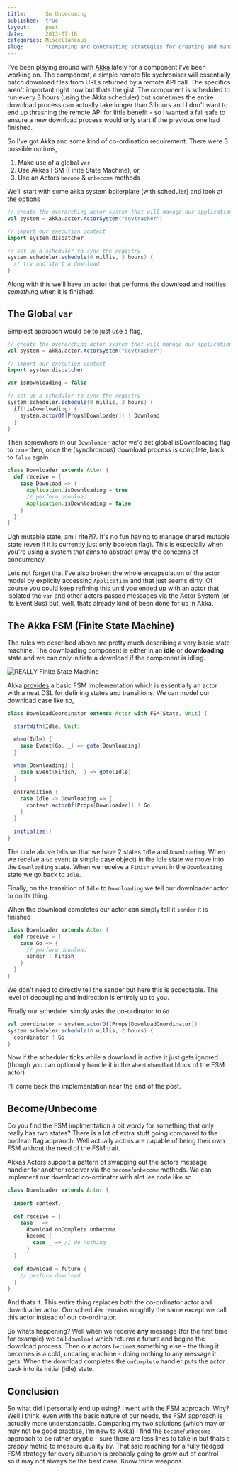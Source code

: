 ```yaml
---
title:      So Unbecoming
published:  true
layout:     post
date:       2013-07-18
categories: Miscellaneous
slug:       "Comparing and contrasting strategies for creating and managing simple state machines using Akka FSM and become/unbecome"
---
```


I've been playing around with [Akka](http://akka.io/) lately for a component I've been working on.  The component, a simple remote file sychroniser will essentially batch download files from URLs returned by a remote API call.  The specifics aren't important right now but thats the gist.  The component is scheduled to run every 3 hours (using the Akka scheduler) but sometimes the entire download process can actually take longer than 3 hours and I don't want to end up thrashing the remote API for little benefit - so I wanted a fail safe to ensure a new download process would only start if the previous one had finished.

So I've got Akka and some kind of co-ordination requirement.  There were 3 possible options,

1. Make use of a global `var`
2. Use Akkas FSM (Finite State Machine), or,
3. Use an Actors `become` &amp; `unbecome` methods

We'll start with some akka system boilerplate (with scheduler) and look at the options

```scala
// create the overarching actor system that will manage our application
val system = akka.actor.ActorSystem("devtracker")

// import our execution context
import system.dispatcher

// set up a scheduler to sync the registry
system.scheduler.schedule(0 millis, 3 hours) {
  // try and start a download
}
```

Along with this we'll have an actor that performs the download and notifies _something_ when it is finished.

## The Global `var`

Simplest appraoch would be to just use a flag,

```scala
// create the overarching actor system that will manage our application
val system = akka.actor.ActorSystem("devtracker")

// import our execution context
import system.dispatcher

var isDownloading = false

// set up a scheduler to sync the registry
system.scheduler.schedule(0 millis, 3 hours) {
  if(!isDownloading) {
    system.actorOf(Props[Downloader]) ! Download
  }
}
```

Then somewhere in our `Downloader` actor we'd set global isDownloading flag to `true` then, once the (synchronous) download process is complete, back to `false` again.

```scala
class Downloader extends Actor {
  def receive = {
    case Download => {
      Application.isDownloading = true
      // perform download
      Application.isDownloading = false
    }
  }
}
```

Ugh mutable state, am I rite?!?.  It's no fun having to manage shared mutable state (even if it is currently just only boolean flag).  This is especially when you're using a system that aims to abstract away the concerns of concurrency.  

Lets not forget that I've also broken the whole encapsulation of the actor model by explicity accessing `Application` and that just seems dirty.  Of course you could keep refining this unitl you ended up with an actor that isolated the `var` and other actors passed messages via the Actor System (or its Event Bus) but, well, thats already kind of been done for us in Akka.

## The Akka FSM (Finite State Machine)

The rules we described above are pretty much describing a very basic state machine.  The downloading component is either in an __idle__ or __downloading__ state and we can only initiate a download if the component is idling.

![REALLY Finite State Machine](/images/blog/fsm.png)

Akka [provides](http://doc.akka.io/docs/akka/snapshot/scala/fsm.html) a basic FSM implementation which is essentially an actor with a neat DSL for defining states and transitions.  We can model our download case like so,

```scala
class DownloadCoordinator extends Actor with FSM[State, Unit] {

  startWith(Idle, Unit)

  when(Idle) {
    case Event(Go, _) => goto(Downloading)
  }
 
  when(Downloading) {
    case Event(Finish, _) => goto(Idle)
  }
 
  onTransition {
    case Idle -> Downloading => {
      context.actorOf(Props[Downloader]) ! Go
    }
  }
 
  initialize()
}
```

The code above tells us that we have 2 states `Idle` and `Downloading`.  When we receive a `Go` event (a simple case object) in the Idle state we move into the `Downloading` state.  When we receive a `Finish` event in the `Downloading` state we go back to `Idle`.

Finally, on the transition of `Idle` to `Downloading` we tell our downloader actor to do its thing.

When the download completes our actor can simply tell it `sender` it is finished

```scala
class Downloader extends Actor { 
  def receive = {
    case Go => {
      // perform download
      sender ! Finish
    }
  }
}
```

We don't need to directly tell the sender but here this is acceptable.  The level of decoupling and indirection is entirely up to you.

Finally our scheduler simply asks the co-ordinator to `Go`

```scala
val coordinator = system.actorOf(Props[DownloadCoordinator])
system.scheduler.schedule(0 millis, 2 hours) {
  coordinator ! Go
}
```

Now if the scheduler ticks while a download is active it just gets ignored (though you can optionally handle it in the `whenUnhandled` block of the FSM actor)

I'll come back this implementation near the end of the post.

## Become/Unbecome

Do you find the FSM implmentation a bit wordy for something that only really has two states?  There is a lot of extra stuff going compared to the boolean flag appraoch.  Well actually actors are capable of being their own FSM without the need of the FSM trait.

Akkas Actors support a pattern of swapping out the actors message handler for another receiver via the `become`/`unbecome` methods.  We can implement our download co-ordinator with alot les code like so.

```scala
class Downloader extends Actor {
 
  import context._

  def receive = {
    case _ =>
      download onComplete unbecome
      become {
        case _ => // do nothing
      }
  }
 
  def download = future {
    // perform download
  }
}
```

And thats it.  This entire thing replaces both the co-ordinator actor and downloader actor.  Our scheduler remains roughtly the same except we call this actor instead of our co-ordinator.  

So whats happening?  Well when we receive __any__ message (for the first time for example) we call `download` which returns a future and begins the download process.  Then our actors `become`s something else - the thing it becomes is a cold, uncaring machine - doing nothing to any message it gets.  When the download completes the `onComplete` handler puts the actor back into its initial (idle) state.

## Conclusion

So what did I personally end up using?  I went with the FSM approach.  Why? Well I think, even with the basic nature of our needs, the FSM approach is actually more understandable.  Comparing my two solutions (which may or may not be good practise, I'm new to Akka) I find the `become`/`unbecome` approach to be rather cryptic - sure there are less lines to take in but thats a crappy metric to measure quality by.  That said reaching for a fully fledged FSM strategy for every situation is probably going to grow out of control - so it may not always be the best case.  Know thine weapons.